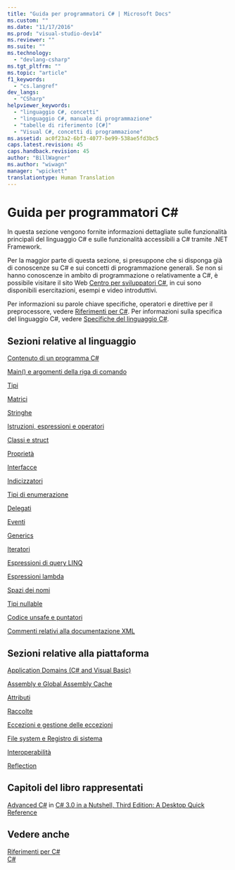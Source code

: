 ```yaml
---
title: "Guida per programmatori C# | Microsoft Docs"
ms.custom: ""
ms.date: "11/17/2016"
ms.prod: "visual-studio-dev14"
ms.reviewer: ""
ms.suite: ""
ms.technology: 
  - "devlang-csharp"
ms.tgt_pltfrm: ""
ms.topic: "article"
f1_keywords: 
  - "cs.langref"
dev_langs: 
  - "CSharp"
helpviewer_keywords: 
  - "linguaggio C#, concetti"
  - "linguaggio C#, manuale di programmazione"
  - "tabelle di riferimento [C#]"
  - "Visual C#, concetti di programmazione"
ms.assetid: ac0f23a2-6bf3-4077-be99-538ae5fd3bc5
caps.latest.revision: 45
caps.handback.revision: 45
author: "BillWagner"
ms.author: "wiwagn"
manager: "wpickett"
translationtype: Human Translation
---
```

# Guida per programmatori C#
In questa sezione vengono fornite informazioni dettagliate sulle funzionalità principali del linguaggio C\# e sulle funzionalità accessibili a C\# tramite .NET Framework.  
  
 Per la maggior parte di questa sezione, si presuppone che si disponga già di conoscenze su C\# e sui concetti di programmazione generali.  Se non si hanno conoscenze in ambito di programmazione o relativamente a C\#, è possibile visitare il sito Web [Centro per sviluppatori C\#](http://go.microsoft.com/fwlink/?linkid=95125), in cui sono disponibili esercitazioni, esempi e video introduttivi.  
  
 Per informazioni su parole chiave specifiche, operatori e direttive per il preprocessore, vedere [Riferimenti per C\#](../../csharp/language-reference/index.md).  Per informazioni sulla specifica del linguaggio C\#, vedere [Specifiche del linguaggio C\#](../../csharp/language-reference/language-specification.md).  
  
## Sezioni relative al linguaggio  
 [Contenuto di un programma C\#](../../csharp/programming-guide/inside-a-program/index.md)  
  
 [Main\(\) e argomenti della riga di comando](../../csharp/programming-guide/main-and-command-args/main-and-command-line-arguments.md)  
  
 [Tipi](../../csharp/programming-guide/types/index.md)  
  
 [Matrici](../../csharp/programming-guide/arrays/index.md)  
  
 [Stringhe](../../csharp/programming-guide/strings/index.md)  
  
 [Istruzioni, espressioni e operatori](../../csharp/programming-guide/statements-expressions-operators/index.md)  
  
 [Classi e struct](../../csharp/programming-guide/classes-and-structs/index.md)  
  
 [Proprietà](../../csharp/programming-guide/classes-and-structs/properties.md)  
  
 [Interfacce](../../csharp/programming-guide/interfaces/index.md)  
  
 [Indicizzatori](../../csharp/programming-guide/indexers/index.md)  
  
 [Tipi di enumerazione](../../csharp/programming-guide/enumeration-types.md)  
  
 [Delegati](../../csharp/programming-guide/delegates/index.md)  
  
 [Eventi](../../csharp/programming-guide/events/index.md)  
  
 [Generics](../../csharp/programming-guide/generics/index.md)  
  
 [Iteratori](../Topic/Iterators%20\(C%23%20and%20Visual%20Basic\).md)  
  
 [Espressioni di query LINQ](../../csharp/programming-guide/linq-query-expressions/index.md)  
  
 [Espressioni lambda](../../csharp/programming-guide/statements-expressions-operators/lambda-expressions.md)  
  
 [Spazi dei nomi](../../csharp/programming-guide/namespaces/index.md)  
  
 [Tipi nullable](../../csharp/programming-guide/nullable-types/index.md)  
  
 [Codice unsafe e puntatori](../../csharp/programming-guide/unsafe-code-pointers/index.md)  
  
 [Commenti relativi alla documentazione XML](../../csharp/programming-guide/xmldoc/xml-documentation-comments.md)  
  
## Sezioni relative alla piattaforma  
 [Application Domains \(C\# and Visual Basic\)](http://msdn.microsoft.com/it-it/1bc2939a-79db-4a4a-a677-4a2ce6de2b1e)  
  
 [Assembly e Global Assembly Cache](../Topic/Assemblies%20and%20the%20Global%20Assembly%20Cache%20\(C%23%20and%20Visual%20Basic\).md)  
  
 [Attributi](../Topic/Attributes%20\(C%23%20and%20Visual%20Basic\).md)  
  
 [Raccolte](../Topic/Collections%20\(C%23%20and%20Visual%20Basic\).md)  
  
 [Eccezioni e gestione delle eccezioni](../../csharp/programming-guide/exceptions/exceptions-and-exception-handling.md)  
  
 [File system e Registro di sistema](../../csharp/programming-guide/file-system/file-system-and-the-registry.md)  
  
 [Interoperabilità](../../csharp/programming-guide/interop/interoperability.md)  
  
 [Reflection](../Topic/Reflection%20\(C%23%20and%20Visual%20Basic\).md)  
  
## Capitoli del libro rappresentati  
 [Advanced C\#](http://go.microsoft.com/fwlink/?LinkId=195407) in [C\# 3.0 in a Nutshell, Third Edition: A Desktop Quick Reference](http://go.microsoft.com/fwlink/?LinkId=195406)  
  
## Vedere anche  
 [Riferimenti per C\#](../../csharp/language-reference/index.md)   
 [C\#](../../csharp/csharp.md)